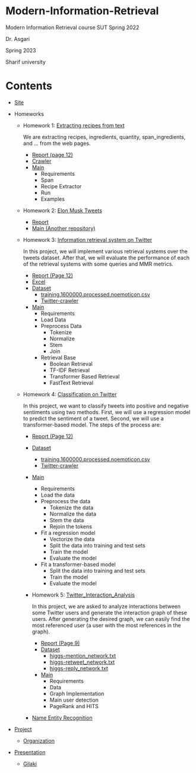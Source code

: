 # Modern-Information-Retrieval
Modern Information Retrieval course SUT Spring 2022

Dr. Asgari

Spring 2023

Sharif university

# Contents
 - [Site](http://language.ml/)
   
 - Homeworks
    - Homework 1: [Extracting recipes from text](https://github.com/saaz742/Modern-Information-Retrieval/tree/main/HWs/HW1)
   
      We are extracting recipes, ingredients, quantity, span_ingredients, and ... from the web pages.
   
       - [Report (page 12)](https://github.com/saaz742/Modern-Information-Retrieval/blob/main/HWs/HW1/CA1.pdf)
       - [Crawler](https://github.com/saaz742/Modern-Information-Retrieval/blob/main/HWs/HW1/project/crawler.py)
       - [Main](https://github.com/saaz742/Modern-Information-Retrieval/blob/main/HWs/HW1/project/hw1.ipynb)
         - Requirements
         - Span
         - Recipe Extractor
         - Run
         - Examples
           
    - Homework 2: [Elon Musk Tweets](https://github.com/saaz742/Modern-Information-Retrieval/tree/main/HWs/HW2)
        - [Report](https://github.com/saaz742/Modern-Information-Retrieval/blob/main/HWs/HW2/CA2.pdf)
        - [Main (Another repository)](https://github.com/saaz742/elon-musk-tweets)
          
    - Homework 3: [Information retrieval system on Twitter](https://github.com/saaz742/Modern-Information-Retrieval/tree/main/HWs/HW3)
  
      In this project, we will implement various retrieval systems over the tweets dataset. After that, we will evaluate the performance of each of the retrieval systems with some queries and MMR metrics.
      
        - [Report (Page 12)](https://github.com/saaz742/Modern-Information-Retrieval/blob/main/HWs/HW3/CA3.pdf)
        - [Excel](https://github.com/saaz742/Modern-Information-Retrieval/blob/main/HWs/HW3/HW3-DatasetTemplate.xlsx)
        - [Dataset](https://github.com/saaz742/Modern-Information-Retrieval/tree/main/HWs/HW3/Retrieval/datasets)
           - [training.1600000.processed.noemoticon.csv](https://github.com/saaz742/Modern-Information-Retrieval/blob/main/HWs/HW3/Retrieval/datasets/training.1600000.processed.noemoticon.csv)
           - [Twitter-crawler](https://github.com/saaz742/Modern-Information-Retrieval/blob/main/HWs/HW3/Retrieval/datasets/twitter-crawler.ipynb)
        - [Main](https://github.com/saaz742/Modern-Information-Retrieval/blob/main/HWs/HW3/Retrieval/notebooks/retrieval.ipynb)
            - Requirements
            - Load Data
            - Preprocess Data
                - Tokenize
                - Normalize
                - Stem
                - Join
           - Retrieval Base
              - Boolean Retrieval
              - TF-IDF Retrieval
              - Transformer Based Retrieval
              - FastText Retrieval
              
    - Homework 4: [Classification on Twitter](https://github.com/saaz742/Modern-Information-Retrieval/tree/main/HWs/HW4)
      
      In this project, we want to classify tweets into positive and negative sentiments using two methods. First, we will use a regression model to predict the sentiment of a tweet. Second, we will use a transformer-based model. The steps of the process are:

        - [Report (Page 12)](https://github.com/saaz742/Modern-Information-Retrieval/blob/main/HWs/HW4/IR_HW.pdf)
        - [Dataset](https://github.com/saaz742/Modern-Information-Retrieval/tree/main/HWs/HW4/Classification/datasets)
           - [training.1600000.processed.noemoticon.csv](https://github.com/saaz742/Modern-Information-Retrieval/blob/main/HWs/HW4/Classification/datasets/training.1600000.processed.noemoticon.csv)
           - [Twitter-crawler](https://github.com/saaz742/Modern-Information-Retrieval/blob/main/HWs/HW4/Classification/datasets/twitter-crawler.ipynb)
        - [Main](https://github.com/saaz742/Modern-Information-Retrieval/blob/main/HWs/HW4/Classification/notebooks/classification.ipynb)
            - Requirements
            - Load the data
            - Preprocess the data
              - Tokenize the data
              - Normalize the data
              - Stem the data
              - Rejoin the tokens
            - Fit a regression model
              - Vectorize the data
              - Split the data into training and test sets
              - Train the model
              - Evaluate the model
            - Fit a transformer-based model
              - Split the data into training and test sets
              - Train the model
              - Evaluate the model
                  
      - Homework 5: [Twitter_Interaction_Analysis](https://github.com/saaz742/Modern-Information-Retrieval/tree/main/HWs/HW5)
     
        In this project, we are asked to analyze interactions between some Twitter users and generate the interaction graph of these users.
        After generating the desired graph, we can easily find the most referenced user (a user with the most references in the graph).

        - [Report (Page 9)](https://github.com/saaz742/Modern-Information-Retrieval/blob/main/HWs/HW5/IR_HW5.pdf)
        - [Dataset](https://github.com/saaz742/Modern-Information-Retrieval/tree/main/HWs/HW5/twitter_interaction_analysis-main/Datasets)
           - [higgs-mention_network.txt](https://github.com/saaz742/Modern-Information-Retrieval/blob/main/HWs/HW5/twitter_interaction_analysis-main/Datasets/higgs-mention_network.txt)
           - [higgs-retweet_network.txt](https://github.com/saaz742/Modern-Information-Retrieval/blob/main/HWs/HW5/twitter_interaction_analysis-main/Datasets/higgs-retweet_network.txt)
           - [higgs-reply_network.txt](https://github.com/saaz742/Modern-Information-Retrieval/blob/main/HWs/HW5/twitter_interaction_analysis-main/Datasets/higgs-reply_network.txt)
        - [Main](https://github.com/saaz742/Modern-Information-Retrieval/blob/main/HWs/HW5/twitter_interaction_analysis-main/HW5.ipynb)
          - Requirements
          - Data
          - Graph Implementation
          - Main user detection
          - PageRank and HITS
            
      - [Name Entity Recognition](https://github.com/saaz742/Modern-Information-Retrieval/tree/main/HWs/NER)
      
 - [Project](https://github.com/saaz742/Modern-Information-Retrieval/tree/main/Project)
    - [Organization](https://github.com/IR1401-Spring-Final-Projects/SocialMediaHealth1401-19_39)
      

 - [Presentation](https://github.com/saaz742/Modern-Information-Retrieval/tree/main/Presentation)
    - [Gilaki](https://github.com/saaz742/Modern-Information-Retrieval/blob/main/Presentation/gilaki.pdf)


